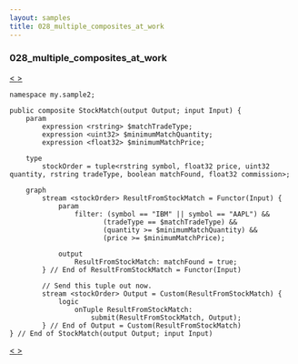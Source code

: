 ```yaml
---
layout: samples
title: 028_multiple_composites_at_work
---
```


### 028_multiple_composites_at_work

<div class="sampleNav"><a class="button" href="../028_multiple_composites_at_work_Main.spl/"> < </a><a class="button" href="../028_multiple_composites_at_work_StockOrderCommission.spl/"> > </a>
</div>

~~~~~~
namespace my.sample2;

public composite StockMatch(output Output; input Input) {		
	param
		expression <rstring> $matchTradeType;
		expression <uint32> $minimumMatchQuantity;
		expression <float32> $minimumMatchPrice;

	type
		stockOrder = tuple<rstring symbol, float32 price, uint32 quantity, rstring tradeType, boolean matchFound, float32 commission>;
	
	graph
		stream <stockOrder> ResultFromStockMatch = Functor(Input) {
			param
				filter: (symbol == "IBM" || symbol == "AAPL") &&
					   (tradeType == $matchTradeType) &&
					   (quantity >= $minimumMatchQuantity) &&
					   (price >= $minimumMatchPrice);
			
			output
				ResultFromStockMatch: matchFound = true;
		} // End of ResultFromStockMatch = Functor(Input)
	
		// Send this tuple out now.
		stream <stockOrder> Output = Custom(ResultFromStockMatch) {
			logic
				onTuple ResultFromStockMatch:
					submit(ResultFromStockMatch, Output);
		} // End of Output = Custom(ResultFromStockMatch)
} // End of StockMatch(output Output; input Input)

~~~~~~

<div class="sampleNav"><a class="button" href="../028_multiple_composites_at_work_Main.spl/"> < </a><a class="button" href="../028_multiple_composites_at_work_StockOrderCommission.spl/"> > </a>
</div>

